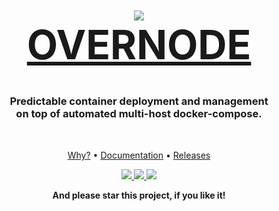 <h1 align="center" style="font-size: 4rem">
    <img src="https://overnode.org/img/favicon-196.png" /><br/>
  <a href="https://overnode.org">OVERNODE</a>
</h1>

<h3 align="center">
  Predictable container deployment and management<br/> on top of automated multi-host docker-compose.
</h3>
<br/>



<p align="center">
  <a href="https://overnode.org">Why?</a> •
  <a href="https://overnode.org/docs/getting-started">Documentation</a> •
  <a href="https://github.com/overnode-org/overnode/releases">Releases</a>
</p>

<p align="center">
  <a href="./">
    <img src="https://img.shields.io/static/v1?logo=gnu-bash&logoColor=white&message=bash&label=language&color=blue">
  </a>
  <a href="./LICENSE">
    <img src="https://img.shields.io/github/license/overnode-org/overnode?logo=open-source-initiative&logoColor=white" />
  </a>
  <a href="https://github.com/overnode-org/overnode/releases">
    <img src="https://img.shields.io/github/v/tag/overnode-org/overnode?color=light-green&label=release&logo=git&logoColor=white" />
  </a>
</p>

<p align="center">
<b>And please star this project, if you like it!</b>
</p>